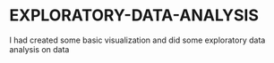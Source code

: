 # EXPLORATORY-DATA-ANALYSIS
I had created some basic visualization and did some exploratory data analysis on data 
